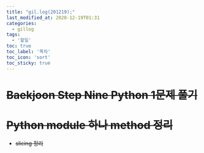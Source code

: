 ```yaml
---
title: "gil.log(201219);"
last_modified_at: 2020-12-19T01:31
categories: 
  - gillog
tags: 
  - '할일'
toc: true
toc_label: '목차'
toc_icon: 'sort'
toc_sticky: true
---
```

# ~~Baekjoon Step Nine Python 1문제 풀기~~

# ~~Python module 하나 method 정리~~
- ~~slicing 정리~~
